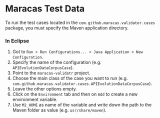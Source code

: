 # Maracas Test Data

To run the test cases located in the `com.github.maracas.validator.cases` package, you must specify the Maven application directory.

### In Eclipse
1. Got to `Run > Run Configurations... > Java Application > New Configuration`.
1. Specify the name of the configuration (e.g. `APIEvolutionDataCorpusCase`).
1. Point to the `maracas-validatr` project.
1. Choose the main class of the case you want to run (e.g. `com.github.maracas.validator.cases.APIEvolutionDataCorpusCase`).
1. Leave the other options empty.
1. Click on the `Environment` tab and then on `Add` to create a new environment variable.
1. Use `M2_HOME` as name of the variable and write down the path to the Maven folder as value (e.g. `usr/share/maven`). 
